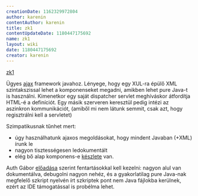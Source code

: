 ```yaml
---
creationDate: 1162329972804 
author: karenin 
contentAuthor: karenin 
title: zk1 
contentUpdateDate: 1180447175692 
name: zk1 
layout: wiki 
date: 1180447175692 
creator: karenin 
---
```

[zk1](http://zk1.sourceforge.net/)

Ügyes [ajax](ajax.html) framework javahoz. Lényege, hogy egy XUL-ra épülő XML szintakszissal lehet a komponenseket megadni, amikben lehet pure Java-t is használni. Kimenetkor egy saját dispatcher servlet meghíváskor átfordítja HTML-é a definíciót. Egy másik szerveren keresztül pedig intézi az aszinkron kommunikációt, (amiből mi nem látunk semmit, csak azt, hogy regisztrálni kell a servletet)

Szimpatikusnak tűnhet mert:

*   úgy használhatunk ajaxos megoldásokat, hogy mindent Javaban (+XML) írunk le
*   nagyon tisztességesen ledokumentált
*   elég bő alap komponens-e [készlete](http://www.zkoss.org/zkdemo/userguide/) van.



Auth Gábor [előadása](http://jum.anzix.hu/pages/viewpage.action?pageId=557065) szerint fentartásokkal kell kezelni: nagyon alul van dokumentálva, debugolni nagyon nehéz, és a gyakorlatilag pure Java-nak megfelelő szkript nyelvén írt szkriptek pont nem Java fájlokba kerülnek, ezért az IDE támogatással is probélma lehet.
